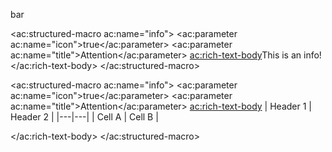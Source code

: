 <foo>bar</foo>

<ac:structured-macro ac:name="info">
<ac:parameter ac:name="icon">true</ac:parameter>
<ac:parameter ac:name="title">Attention</ac:parameter>
<ac:rich-text-body>This is an info!</ac:rich-text-body>
</ac:structured-macro>

<ac:structured-macro ac:name="info">
<ac:parameter ac:name="icon">true</ac:parameter>
<ac:parameter ac:name="title">Attention</ac:parameter>
<ac:rich-text-body>
| Header 1 | Header 2 |
|---|---|
| Cell A | Cell B |

</ac:rich-text-body>
</ac:structured-macro>
